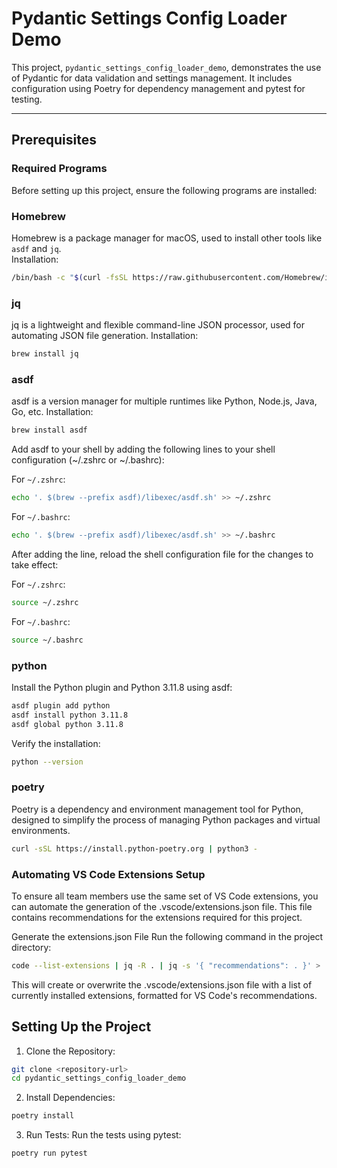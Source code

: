 # Pydantic Settings Config Loader Demo

This project, `pydantic_settings_config_loader_demo`, demonstrates the use of Pydantic for data validation and settings management. It includes configuration using Poetry for dependency management and pytest for testing.

---

## Prerequisites

### Required Programs

Before setting up this project, ensure the following programs are installed:

### Homebrew

Homebrew is a package manager for macOS, used to install other tools like `asdf` and `jq`.  
Installation:

```bash
/bin/bash -c "$(curl -fsSL https://raw.githubusercontent.com/Homebrew/install/HEAD/install.sh)"
```

### jq

jq is a lightweight and flexible command-line JSON processor, used for automating JSON file generation.
Installation:

```bash
brew install jq
```

### asdf

asdf is a version manager for multiple runtimes like Python, Node.js, Java, Go, etc.
Installation:

```bash
brew install asdf
```

Add asdf to your shell by adding the following lines to your shell configuration (~/.zshrc or ~/.bashrc):

For `~/.zshrc`:

```bash
echo '. $(brew --prefix asdf)/libexec/asdf.sh' >> ~/.zshrc
```

For `~/.bashrc`:

```bash
echo '. $(brew --prefix asdf)/libexec/asdf.sh' >> ~/.bashrc
```

After adding the line, reload the shell configuration file for the changes to take effect:

For `~/.zshrc`:

```bash
source ~/.zshrc
```

For `~/.bashrc`:

```bash
source ~/.bashrc
```

### python

Install the Python plugin and Python 3.11.8 using asdf:

```bash
asdf plugin add python
asdf install python 3.11.8
asdf global python 3.11.8
```

Verify the installation:

```bash
python --version
```

### poetry

Poetry is a dependency and environment management tool for Python, designed to simplify the process of managing Python packages and virtual environments.

```bash
curl -sSL https://install.python-poetry.org | python3 -
```

### Automating VS Code Extensions Setup

To ensure all team members use the same set of VS Code extensions, you can automate the generation of the .vscode/extensions.json file. This file contains recommendations for the extensions required for this project.

Generate the extensions.json File
Run the following command in the project directory:

```bash
code --list-extensions | jq -R . | jq -s '{ "recommendations": . }' > .vscode/extensions.json
```

This will create or overwrite the .vscode/extensions.json file with a list of currently installed extensions, formatted for VS Code's recommendations.

## Setting Up the Project

1. Clone the Repository:

```bash
git clone <repository-url>
cd pydantic_settings_config_loader_demo
```

2. Install Dependencies:

```bash
poetry install
```

3. Run Tests: Run the tests using pytest:

```bash
poetry run pytest
```
